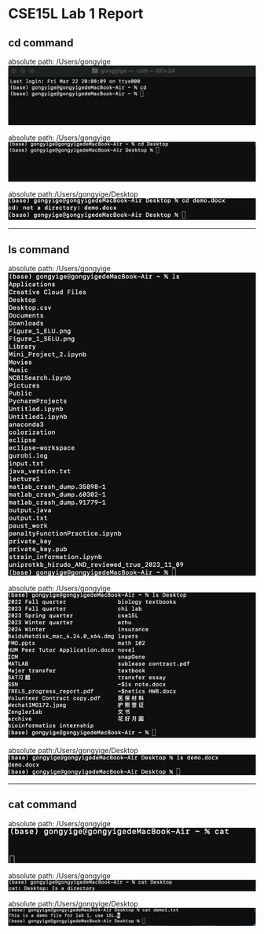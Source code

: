 # CSE15L Lab 1 Report
## cd command

absolute path: /Users/gongyige
![Image](cd_no_argument.jpeg)

absolute path: /Users/gongyige
![Image](cd_directory.jpeg)

absolute path:/Users/gongyige/Desktop
![Image](cd_file.jpeg)

---

## ls command

absolute path: /Users/gongyige
![Image](ls_no_argument.jpeg)

absolute path: /Users/gongyige
![Image](ls_directory.jpeg)

absolute path:/Users/gongyige/Desktop
![Image](ls_file.jpeg)

---
## cat command

absolute path: /Users/gongyige
![Image](cat_no_argument.jpeg)

absolute path: /Users/gongyige
![Image](cat_directory.jpeg)

absolute path:/Users/gongyige/Desktop
![Image](cat_file.jpeg)

